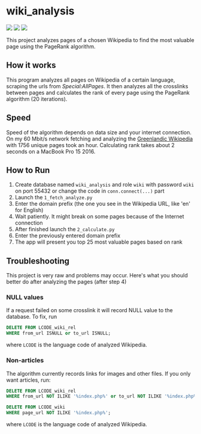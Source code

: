# wiki_analysis

[![](https://img.shields.io/travis/NickKaramoff/wiki_analysis.svg)](https://travis-ci.org/NickKaramoff/wiki_analysis/)
[![](https://img.shields.io/codeclimate/maintainability/NickKaramoff/wiki_analysis.svg)](https://codeclimate.com/github/NickKaramoff/wiki_analysis)
[![](https://img.shields.io/codecov/c/github/NickKaramoff/wiki_analysis.svg)](https://codecov.io/gh/NickKaramoff/wiki_analysis)

This project analyzes pages of a chosen Wikipedia to find the most valuable page
using the PageRank algorithm.

## How it works

This program analyzes all pages on Wikipedia of a certain language, scraping the
urls from _Special:AllPages_. It then analyzes all the crosslinks between pages
and calculates the rank of every page using the PageRank algorithm (20 
iterations).

## Speed

Speed of the algorithm depends on data size and your internet connection.
On my 60 Mbit/s network fetching and analyzing the
[Greenlandic Wikipedia](https://kl.wikipedia.org) with 1756 unique pages took an
hour. Calculating rank takes about 2 seconds on a MacBook Pro 15 2016.

## How to Run

1. Create database named `wiki_analysis` and role `wiki` with password `wiki` on
   port 55432 or change the code in `conn.connect(...)` part
2. Launch the `1_fetch_analyze.py`
3. Enter the domain prefix (the one you see in the Wikipedia URL, like 'en' for
   English)
4. Wait patiently. It might break on some pages because of the Internet 
   connection
5. After finished launch the `2_calculate.py`
6. Enter the previously entered domain prefix
7. The app will present you top 25 most valuable pages based on rank

## Troubleshooting

This project is very raw and problems may occur. Here's what you should better
do after analyzing the pages (after step 4)

### NULL values

If a request failed on some crosslink it will record NULL value to the database.
To fix, run

```sql
DELETE FROM LCODE_wiki_rel
WHERE from_url ISNULL or to_url ISNULL;
```

where `LCODE` is the language code of analyzed Wikipedia.

### Non-articles

The algorithm currently records links for images and other files. If you only
want articles, run:

```sql
DELETE FROM LCODE_wiki_rel
WHERE from_url NOT ILIKE '%index.php%' or to_url NOT ILIKE '%index.php%';

DELETE FROM LCODE_wiki
WHERE page_url NOT ILIKE '%index.php%';
```

where `LCODE` is the language code of analyzed Wikipedia.
